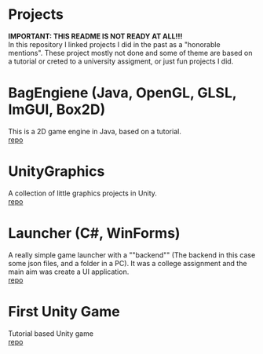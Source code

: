 # Projects
**IMPORTANT: THIS README IS NOT READY AT ALL!!!** <br />
In this repository I linked projects I did in the past as a "honorable mentions". These project mostly not done and some of theme are based on a tutorial or creted to a university assigment, or just fun projects I did.


# BagEngiene (Java, OpenGL, GLSL, ImGUI, Box2D)
This is a 2D game engine in Java, based on a tutorial. <br>
[repo](https://github.com/martonban/BagEnginePOC)

# UnityGraphics
A collection of little graphics projects in Unity. <br>
[repo](https://github.com/martonban/UnityGraphics)

# Launcher (C#, WinForms)
A really simple game launcher with a ""backend"" (The backend in this case some json files, and a folder in a PC). It was a college assignment and the main aim was create a UI application. <br>
[repo](https://github.com/martonban/Launcher)

# First Unity Game
Tutorial based Unity game <br>
[repo](https://github.com/martonban/UnityGameTutorial)
